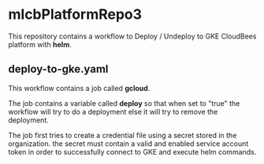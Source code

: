 # mlcbPlatformRepo3

This repository contains a workflow to Deploy / Undeploy to GKE CloudBees platform with **helm**.

## deploy-to-gke.yaml

This workflow contains a job called **gcloud**.

The job contains a variable called **deploy** so that when set to "true" the workflow will try to do a deployment else it will try to remove the deployment.

The job first tries to create a credential file using a secret stored in the organization. the secret must contain a valid and enabled service account token in order to successfully connect to GKE and execute helm commands.
